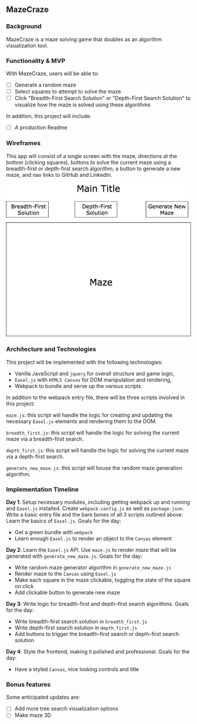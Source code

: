 ## MazeCraze

### Background

MazeCraze is a maze solving game that doubles as an algorithm visualization tool.

### Functionality & MVP  

With MazeCraze, users will be able to:

- [ ] Generate a random maze
- [ ] Select squares to attempt to solve the maze
- [ ] Click "Breadth-First Search Solution" or "Depth-First Search Solution" to visualize how the maze is solved using these algorithms

In addition, this project will include:

- [ ] A production Readme

### Wireframes

This app will consist of a single screen with the maze, directions at the bottom (clicking squares), buttons to solve the current maze using a breadth-first or depth-first search algorithm, a button to generate a new maze, and nav links to GitHub and LinkedIn.

![wireframes](images/wireframe.jpg)

### Architecture and Technologies

This project will be implemented with the following technologies:

- Vanilla JavaScript and `jquery` for overall structure and game logic,
- `Easel.js` with `HTML5 Canvas` for DOM manipulation and rendering,
- Webpack to bundle and serve up the various scripts.

In addition to the webpack entry file, there will be three scripts involved in this project:

`maze.js`: this script will handle the logic for creating and updating the necessary `Easel.js` elements and rendering them to the DOM.

`breadth_first.js`: this script will handle the logic for solving the current maze via a breadth-first search.

`depth_first.js`: this script will handle the logic for solving the current maze via a depth-first search.

`generate_new_maze.js`: this script will house the random maze generation algorithm.

### Implementation Timeline

**Day 1**: Setup necessary modules, including getting webpack up and running and `Easel.js` installed.  Create `webpack.config.js` as well as `package.json`.  Write a basic entry file and the bare bones of all 3 scripts outlined above.  Learn the basics of `Easel.js`.  Goals for the day:

- Get a green bundle with `webpack`
- Learn enough `Easel.js` to render an object to the `Canvas` element

**Day 2**: Learn the `Easel.js` API.  Use `maze.js` to render maze that will be generated with `generate_new_maze.js`. Goals for the day:

- Write random maze generator algorithm in `generate_new_maze.js`
- Render maze to the `Canvas` using `Easel.js`
- Make each square in the maze clickable, toggling the state of the square on click
- Add clickable button to generate new maze

**Day 3**: Write logic for breadth-first and depth-first search algorithms. Goals for the day:

- Write breadth-first search solution in `breadth_first.js`
- Write depth-first search solution in `depth_first.js`
- Add buttons to trigger the breadth-first search or depth-first search solution

**Day 4**: Style the frontend, making it polished and professional.  Goals for the day:

- Have a styled `Canvas`, nice looking controls and title


### Bonus features

Some anticipated updates are:

- [ ] Add more tree search visualization options
- [ ] Make maze 3D
